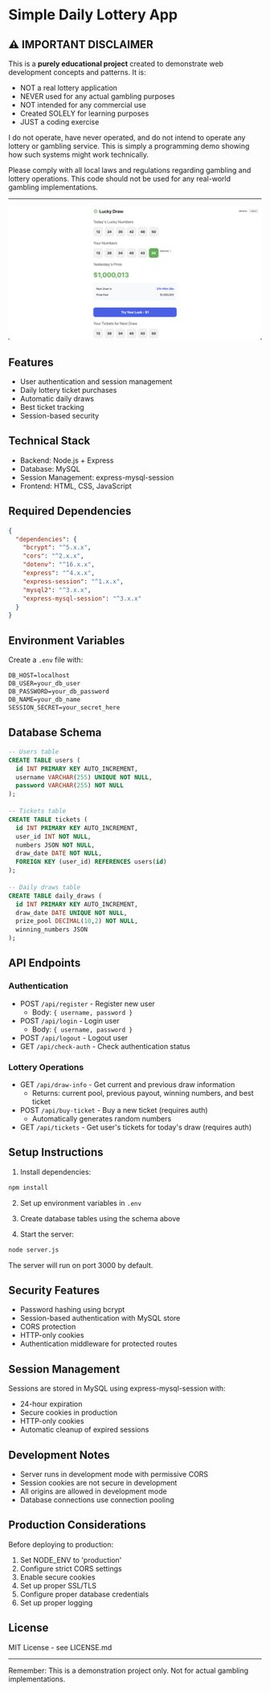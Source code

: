 # Simple Daily Lottery App

## ⚠️ IMPORTANT DISCLAIMER

This is a **purely educational project** created to demonstrate web development concepts and patterns. It is:

- NOT a real lottery application
- NEVER used for any actual gambling purposes
- NOT intended for any commercial use
- Created SOLELY for learning purposes
- JUST a coding exercise

I do not operate, have never operated, and do not intend to operate any lottery or gambling service. This is simply a programming demo showing how such systems might work technically.

Please comply with all local laws and regulations regarding gambling and lottery operations. This code should not be used for any real-world gambling implementations.

---

![Image](https://github.com/atadagg/Online-Daily-Lottery/blob/main/example_image.png)

## Features

- User authentication and session management
- Daily lottery ticket purchases
- Automatic daily draws
- Best ticket tracking
- Session-based security

## Technical Stack

- Backend: Node.js + Express
- Database: MySQL
- Session Management: express-mysql-session
- Frontend: HTML, CSS, JavaScript

## Required Dependencies

```json
{
  "dependencies": {
    "bcrypt": "^5.x.x",
    "cors": "^2.x.x",
    "dotenv": "^16.x.x",
    "express": "^4.x.x",
    "express-session": "^1.x.x",
    "mysql2": "^3.x.x",
    "express-mysql-session": "^3.x.x"
  }
}
```

## Environment Variables

Create a `.env` file with:
```env
DB_HOST=localhost
DB_USER=your_db_user
DB_PASSWORD=your_db_password
DB_NAME=your_db_name
SESSION_SECRET=your_secret_here
```

## Database Schema

```sql
-- Users table
CREATE TABLE users (
  id INT PRIMARY KEY AUTO_INCREMENT,
  username VARCHAR(255) UNIQUE NOT NULL,
  password VARCHAR(255) NOT NULL
);

-- Tickets table
CREATE TABLE tickets (
  id INT PRIMARY KEY AUTO_INCREMENT,
  user_id INT NOT NULL,
  numbers JSON NOT NULL,
  draw_date DATE NOT NULL,
  FOREIGN KEY (user_id) REFERENCES users(id)
);

-- Daily draws table
CREATE TABLE daily_draws (
  id INT PRIMARY KEY AUTO_INCREMENT,
  draw_date DATE UNIQUE NOT NULL,
  prize_pool DECIMAL(10,2) NOT NULL,
  winning_numbers JSON
);
```

## API Endpoints

### Authentication
- POST `/api/register` - Register new user
  - Body: `{ username, password }`
- POST `/api/login` - Login user
  - Body: `{ username, password }`
- POST `/api/logout` - Logout user
- GET `/api/check-auth` - Check authentication status

### Lottery Operations
- GET `/api/draw-info` - Get current and previous draw information
  - Returns: current pool, previous payout, winning numbers, and best ticket
- POST `/api/buy-ticket` - Buy a new ticket (requires auth)
  - Automatically generates random numbers
- GET `/api/tickets` - Get user's tickets for today's draw (requires auth)

## Setup Instructions

1. Install dependencies:
```bash
npm install
```

2. Set up environment variables in `.env`

3. Create database tables using the schema above

4. Start the server:
```bash
node server.js
```

The server will run on port 3000 by default.

## Security Features

- Password hashing using bcrypt
- Session-based authentication with MySQL store
- CORS protection
- HTTP-only cookies
- Authentication middleware for protected routes

## Session Management

Sessions are stored in MySQL using express-mysql-session with:
- 24-hour expiration
- Secure cookies in production
- HTTP-only cookies
- Automatic cleanup of expired sessions

## Development Notes

- Server runs in development mode with permissive CORS
- Session cookies are not secure in development
- All origins are allowed in development mode
- Database connections use connection pooling

## Production Considerations

Before deploying to production:
1. Set NODE_ENV to 'production'
2. Configure strict CORS settings
3. Enable secure cookies
4. Set up proper SSL/TLS
5. Configure proper database credentials
6. Set up proper logging

## License

MIT License - see LICENSE.md

---

Remember: This is a demonstration project only. Not for actual gambling implementations.
